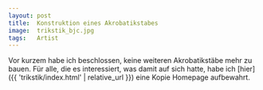 ```yaml
---
layout: post
title:  Konstruktion eines Akrobatikstabes
image:  trikstik_bjc.jpg
tags:   Artist
---
```


Vor kurzem habe ich beschlossen, keine weiteren Akrobatikstäbe mehr zu bauen. Für alle, die es interessiert, was damit auf sich hatte, habe ich [hier]({{ 'trikstik/index.html' | relative_url }}) eine Kopie Homepage aufbewahrt.


